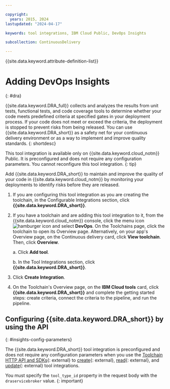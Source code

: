 ```yaml
---

copyright:
  years: 2015, 2024
lastupdated: "2024-04-17"

keywords: tool integrations, IBM Cloud Public, DevOps Insights

subcollection: ContinuousDelivery

---
```


{{site.data.keyword.attribute-definition-list}}  

# Adding DevOps Insights
{: #dra}

{{site.data.keyword.DRA_full}} collects and analyzes the results from unit tests, functional tests, and code coverage tools to determine whether your code meets predefined criteria at specified gates in your deployment process. If your code does not meet or exceed the criteria, the deployment is stopped to prevent risks from being released. You can use {{site.data.keyword.DRA_short}} as a safety net for your continuous delivery environment or as a way to implement and improve quality standards.
{: shortdesc}

This tool integration is available only on {{site.data.keyword.cloud_notm}} Public. It is preconfigured and does not require any configuration parameters. You cannot reconfigure this tool integration.
{: tip}

Add {{site.data.keyword.DRA_short}} to maintain and improve the quality of your code in {{site.data.keyword.cloud_notm}} by monitoring your deployments to identify risks before they are released.

1. If you are configuring this tool integration as you are creating the toolchain, in the Configurable Integrations section, click **{{site.data.keyword.DRA_short}}**.
1. If you have a toolchain and are adding this tool integration to it, from the {{site.data.keyword.cloud_notm}} console, click the menu icon ![hamburger icon](images/icon_hamburger.svg) and select **DevOps**. On the Toolchains page, click the toolchain to open its Overview page. Alternatively, on your app's Overview page, on the Continuous delivery card, click **View toolchain**. Then, click **Overview**.

   a. Click **Add tool**.

   b. In the Tool Integrations section, click **{{site.data.keyword.DRA_short}}**.

1. Click **Create Integration**.
1. On the Toolchain's Overview page, on the **IBM Cloud tools** card, click **{{site.data.keyword.DRA_short}}** and complete the getting started steps: create criteria, connect the criteria to the pipeline, and run the pipeline.

## Configuring {{site.data.keyword.DRA_short}} by using the API
{: #insights-config-parameters}

The {{site.data.keyword.DRA_short}} tool integration is preconfigured and does not require any configuration parameters when you use the [Toolchain HTTP API and SDKs](https://cloud.ibm.com/apidocs/toolchain){: external} to [create](https://cloud.ibm.com/apidocs/toolchain#create-tool){: external}, [read](https://cloud.ibm.com/apidocs/toolchain#get-tool-by-id){: external}, and [update](https://cloud.ibm.com/apidocs/toolchain#update-tool){: external} tool integrations.

You must specify the `tool_type_id` property in the request body with the `draservicebroker` value.
{: important}

